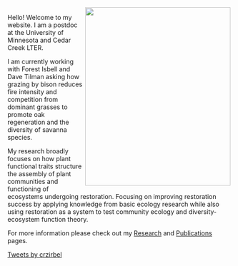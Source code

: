 <img align="right" height="400" width="325" hspace="5" src="images/Zirbel_4.jpg">

Hello! Welcome to my website. I am a postdoc at the University of Minnesota and Cedar Creek LTER.

I am currently working with Forest Isbell and Dave Tilman asking how grazing by bison reduces fire intensity and competition from
dominant grasses to promote oak regeneration and the diversity of savanna species.

My research broadly focuses on how plant functional traits structure the assembly of plant communities and functioning of ecosystems
undergoing restoration. Focusing on improving restoration success by applying knowledge from basic ecology research while also
using restoration as a system to test community ecology and diversity-ecosystem function theory. 

For more information please check out my [Research](https://crzirbel.github.io/Research.html) and [Publications](https://crzirbel.github.io/publications.html) pages.

<a class="twitter-timeline" data-width="350" data-height="800" align="right" href="https://twitter.com/crzirbel?ref_src=twsrc%5Etfw">Tweets by crzirbel</a> <script async src="https://platform.twitter.com/widgets.js" charset="utf-8"></script>
